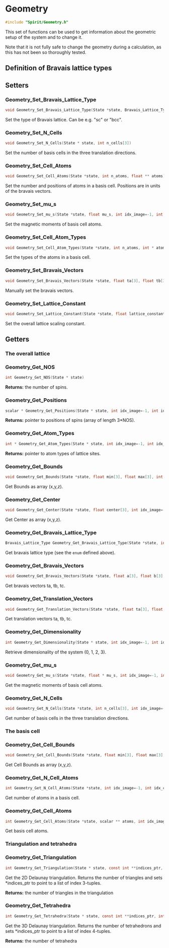 

Geometry
====================================================================

```C
#include "Spirit/Geometry.h"
```

This set of functions can be used to get information about the
geometric setup of the system and to change it.

Note that it is not fully safe to change the geometry during a
calculation, as this has not been so thoroughly tested.



Definition of Bravais lattice types
--------------------------------------------------------------------



Setters
--------------------------------------------------------------------



### Geometry_Set_Bravais_Lattice_Type

```C
void Geometry_Set_Bravais_Lattice_Type(State *state, Bravais_Lattice_Type lattice_type)
```

Set the type of Bravais lattice. Can be e.g. "sc" or "bcc".



### Geometry_Set_N_Cells

```C
void Geometry_Set_N_Cells(State * state, int n_cells[3])
```

Set the number of basis cells in the three translation directions.



### Geometry_Set_Cell_Atoms

```C
void Geometry_Set_Cell_Atoms(State *state, int n_atoms, float ** atoms)
```

Set the number and positions of atoms in a basis cell.
Positions are in units of the bravais vectors.



### Geometry_Set_mu_s

```C
void Geometry_Set_mu_s(State *state, float mu_s, int idx_image=-1, int idx_chain=-1)
```

Set the magnetic moments of basis cell atoms.



### Geometry_Set_Cell_Atom_Types

```C
void Geometry_Set_Cell_Atom_Types(State *state, int n_atoms, int * atom_types)
```

Set the types of the atoms in a basis cell.



### Geometry_Set_Bravais_Vectors

```C
void Geometry_Set_Bravais_Vectors(State *state, float ta[3], float tb[3], float tc[3])
```

Manually set the bravais vectors.



### Geometry_Set_Lattice_Constant

```C
void Geometry_Set_Lattice_Constant(State *state, float lattice_constant)
```

Set the overall lattice scaling constant.



Getters
--------------------------------------------------------------------



### The overall lattice



### Geometry_Get_NOS

```C
int Geometry_Get_NOS(State * state)
```

**Returns:** the number of spins.



### Geometry_Get_Positions

```C
scalar * Geometry_Get_Positions(State * state, int idx_image=-1, int idx_chain=-1)
```

**Returns:** pointer to positions of spins (array of length 3*NOS).



### Geometry_Get_Atom_Types

```C
int * Geometry_Get_Atom_Types(State * state, int idx_image=-1, int idx_chain=-1)
```

**Returns:** pointer to atom types of lattice sites.



### Geometry_Get_Bounds

```C
void Geometry_Get_Bounds(State *state, float min[3], float max[3], int idx_image=-1, int idx_chain=-1)
```

Get Bounds as array (x,y,z).



### Geometry_Get_Center

```C
void Geometry_Get_Center(State *state, float center[3], int idx_image=-1, int idx_chain=-1)
```

Get Center as array (x,y,z).



### Geometry_Get_Bravais_Lattice_Type

```C
Bravais_Lattice_Type Geometry_Get_Bravais_Lattice_Type(State *state, int idx_image=-1, int idx_chain=-1)
```

Get bravais lattice type (see the `enum` defined above).



### Geometry_Get_Bravais_Vectors

```C
void Geometry_Get_Bravais_Vectors(State *state, float a[3], float b[3], float c[3], int idx_image=-1, int idx_chain=-1)
```

Get bravais vectors ta, tb, tc.



### Geometry_Get_Translation_Vectors

```C
void Geometry_Get_Translation_Vectors(State *state, float ta[3], float tb[3], float tc[3], int idx_image=-1, int idx_chain=-1)
```

Get translation vectors ta, tb, tc.



### Geometry_Get_Dimensionality

```C
int Geometry_Get_Dimensionality(State * state, int idx_image=-1, int idx_chain=-1)
```

Retrieve dimensionality of the system (0, 1, 2, 3).



### Geometry_Get_mu_s

```C
void Geometry_Get_mu_s(State *state, float * mu_s, int idx_image=-1, int idx_chain=-1)
```

Get the magnetic moments of basis cell atoms.



### Geometry_Get_N_Cells

```C
void Geometry_Get_N_Cells(State *state, int n_cells[3], int idx_image=-1, int idx_chain=-1)
```

Get number of basis cells in the three translation directions.



### The basis cell



### Geometry_Get_Cell_Bounds

```C
void Geometry_Get_Cell_Bounds(State *state, float min[3], float max[3], int idx_image=-1, int idx_chain=-1)
```

Get Cell Bounds as array (x,y,z).



### Geometry_Get_N_Cell_Atoms

```C
int Geometry_Get_N_Cell_Atoms(State *state, int idx_image=-1, int idx_chain=-1)
```

Get number of atoms in a basis cell.



### Geometry_Get_Cell_Atoms

```C
int Geometry_Get_Cell_Atoms(State *state, scalar ** atoms, int idx_image=-1, int idx_chain=-1)
```

Get basis cell atoms.



### Triangulation and tetrahedra



### Geometry_Get_Triangulation

```C
int Geometry_Get_Triangulation(State * state, const int **indices_ptr, int n_cell_step=1, int idx_image=-1, int idx_chain=-1)
```

Get the 2D Delaunay triangulation. Returns the number of triangles and
sets *indices_ptr to point to a list of index 3-tuples.

**Returns:** the number of triangles in the triangulation



### Geometry_Get_Tetrahedra

```C
int Geometry_Get_Tetrahedra(State * state, const int **indices_ptr, int n_cell_step=1, int idx_image=-1, int idx_chain=-1)
```

Get the 3D Delaunay triangulation. Returns the number of tetrahedrons and
sets *indices_ptr to point to a list of index 4-tuples.

**Returns:** the number of tetrahedra

